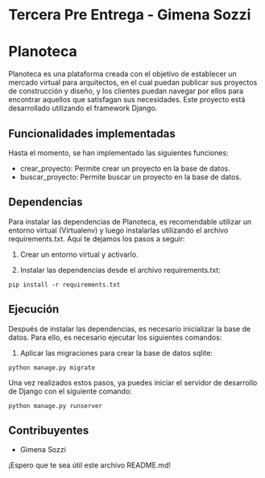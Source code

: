 # Tercera Pre Entrega - Gimena Sozzi
# Planoteca

Planoteca es una plataforma creada con el objetivo de establecer un mercado virtual para arquitectos, en el cual puedan publicar sus proyectos de construcción y diseño, y los clientes puedan navegar por ellos para encontrar aquellos que satisfagan sus necesidades. Este proyecto está desarrollado utilizando el framework Django.
## Funcionalidades implementadas

Hasta el momento, se han implementado las siguientes funciones:

- crear_proyecto: Permite crear un proyecto en la base de datos.
- buscar_proyecto: Permite buscar un proyecto en la base de datos.

## Dependencias

Para instalar las dependencias de Planoteca, es recomendable utilizar un entorno virtual (Virtualenv) y luego instalarlas utilizando el archivo requirements.txt. Aquí te dejamos los pasos a seguir:

1. Crear un entorno virtual y activarlo.

2. Instalar las dependencias desde el archivo requirements.txt:

`pip install -r requirements.txt`

## Ejecución

Después de instalar las dependencias, es necesario inicializar la base de datos. Para ello, es necesario ejecutar los siguientes comandos:

1. Aplicar las migraciones para crear la base de datos sqlite:

`python manage.py migrate`

Una vez realizados estos pasos, ya puedes iniciar el servidor de desarrollo de Django con el siguiente comando:

`python manage.py runserver`

## Contribuyentes

- Gimena Sozzi

¡Espero que te sea útil este archivo README.md!
